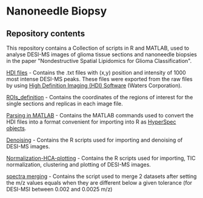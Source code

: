 # Nanoneedle Biopsy

## Repository contents
This repository contains a Collection of scripts in R and MATLAB, used to analyse DESI-MS images of glioma tissue sections and nanoneedle biopsies in the paper "Nondestructive Spatial Lipidomics for Glioma Classification".

[HDI files](https://www.dropbox.com/s/zz5qt263rimb116/DESI-images.7z?dl=0) - Contains the .txt files with (x,y) position and intensity of 1000 most intense DESI-MS peaks. 
              These files were exported from the raw files by using [High Definition Imaging (HDI) Software](https://www.waters.com/waters/en_US/High-Definition-Imaging-%28HDI%29-Software/nav.htm?cid=134833914&locale=en_US) (Waters Corporation).

[ROIs_definition](.\ROIs_definition.xlsx) - Contains the coordinates of the regions of interest for the single sections and replicas in each image file.

[Parsing in MATLAB](.\MATLABparse.txt) - Contains the MATLAB commands used to convert the HDI files into a format convenient for importing into R as [HyperSpec objects](https://github.com/r-hyperspec/hyperSpec).

[Denoising](.\DESI-denoising.R) - Contains the R scripts used for importing and denoising of DESI-MS images.

[Normalization-HCA-plotting](.\DESI-normalization-HCA-potting.R) - Contains the R scripts used for importing, TIC normalization, clustering and plotting of DESI-MS images.

[spectra merging](.\DESIspectra_merging.R) - Contains the script used to merge 2 datasets after setting the m/z values equals when they are different below a given tolerance (for DESI-MSI between 0.002 and 0.0025 m/z)






